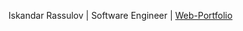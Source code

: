 Iskandar Rassulov | Software Engineer | <a href="https://iskandar-rassulov.github.io/ir24-wp/" target="_blank">Web-Portfolio</a>
